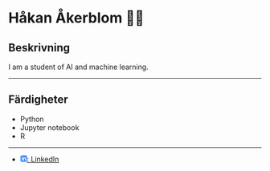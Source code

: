 
# Håkan Åkerblom :man_teacher:

## Beskrivning

I am a student of AI and machine learning.

---
## Färdigheter

- Python
- Jupyter notebook
- R

---

- [![linkedIn icon](assets/linkedIn-icon.png): LinkedIn][linkedin]

[linkedin]: https://www.linkedin.com/in/h%C3%A5kan-%C3%A5kerblom-60370020b/
